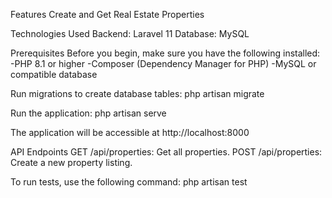 Features
Create and Get Real Estate Properties

Technologies Used
Backend: Laravel 11
Database: MySQL


Prerequisites
Before you begin, make sure you have the following installed:
-PHP 8.1 or higher
-Composer (Dependency Manager for PHP)
-MySQL or compatible database

Run migrations to create database tables:
php artisan migrate

Run the application:
php artisan serve

The application will be accessible at http://localhost:8000

API Endpoints
GET /api/properties: Get all properties.
POST /api/properties: Create a new property listing.


To run tests, use the following command:
php artisan test



